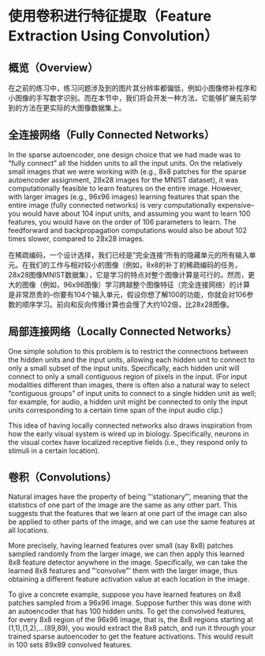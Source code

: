 # 使用卷积进行特征提取（Feature Extraction Using Convolution）  
##  
## 概览（Overview）  

在之前的练习中，练习问题涉及到的图片其分辨率都偏低，例如小图像修补程序和小图像的手写数字识别。而在本节中，我们将会开发一种方法，它能够扩展先前学到的方法在更实际的大图像数据集上。  

## 全连接网络（Fully Connected Networks）  
In the sparse autoencoder, one design choice that we had made was to “fully connect” all the hidden units to all the input units. On the relatively small images that we were working with (e.g., 8x8 patches for the sparse autoencoder assignment, 28x28 images for the MNIST dataset), it was computationally feasible to learn features on the entire image. However, with larger images (e.g., 96x96 images) learning features that span the entire image (fully connected networks) is very computationally expensive–you would have about 104 input units, and assuming you want to learn 100 features, you would have on the order of 106 parameters to learn. The feedforward and backpropagation computations would also be about 102 times slower, compared to 28x28 images.  


在稀疏编码，一个设计选择，我们已经是“完全连接”所有的隐藏单元的所有输入单元。在我们的工作与相对较小的图像（例如，8x8的补丁的稀疏编码的任务，28x28图像MNIST数据集），它是学习的特点对整个图像计算是可行的。然而，更大的图像（例如，96x96图像）学习跨越整个图像特征（完全连接网络）的计算是非常昂贵的–你要有104个输入单元，假设你想了解100的功能，你就会对106参数的顺序学习。前向和反向传播计算也会慢了大约102倍，比28x28图像。

## 局部连接网络（Locally Connected Networks）  
One simple solution to this problem is to restrict the connections between the hidden units and the input units, allowing each hidden unit to connect to only a small subset of the input units. Specifically, each hidden unit will connect to only a small contiguous region of pixels in the input. (For input modalities different than images, there is often also a natural way to select “contiguous groups” of input units to connect to a single hidden unit as well; for example, for audio, a hidden unit might be connected to only the input units corresponding to a certain time span of the input audio clip.)  

This idea of having locally connected networks also draws inspiration from how the early visual system is wired up in biology. Specifically, neurons in the visual cortex have localized receptive fields (i.e., they respond only to stimuli in a certain location).  

## 卷积（Convolutions）  
Natural images have the property of being ”‘stationary”’, meaning that the statistics of one part of the image are the same as any other part. This suggests that the features that we learn at one part of the image can also be applied to other parts of the image, and we can use the same features at all locations.  

More precisely, having learned features over small (say 8x8) patches sampled randomly from the larger image, we can then apply this learned 8x8 feature detector anywhere in the image. Specifically, we can take the learned 8x8 features and ”‘convolve”’ them with the larger image, thus obtaining a different feature activation value at each location in the image.  

To give a concrete example, suppose you have learned features on 8x8 patches sampled from a 96x96 image. Suppose further this was done with an autoencoder that has 100 hidden units. To get the convolved features, for every 8x8 region of the 96x96 image, that is, the 8x8 regions starting at (1,1),(1,2),…(89,89), you would extract the 8x8 patch, and run it through your trained sparse autoencoder to get the feature activations. This would result in 100 sets 89x89 convolved features.  